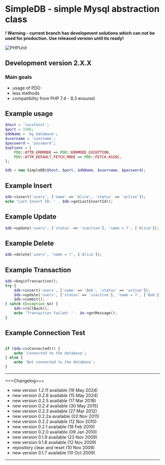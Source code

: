 # SimpleDB - simple Mysql abstraction class

**! Warning - current branch has development solutions which can not be used  for production. Use released version until its ready!**

![PHPUnit](https://img.shields.io/github/actions/workflow/status/PJanisio/simpledb/tests/php.yml?branch=main&label=tests&logo=phpunit)

## Development version 2.X.X

### Main goals

- usage of PDO
- less methods
- compatibility from PHP 7.4 - 8.3 ensured

## Example usage

```php
$host = 'localhost';
$port = 3306;
$dbName = 'my_database';
$username = 'username';
$password = 'password';
$options = [
    PDO::ATTR_ERRMODE => PDO::ERRMODE_EXCEPTION,
    PDO::ATTR_DEFAULT_FETCH_MODE => PDO::FETCH_ASSOC,
];

$db = new SimpleDB($host, $port, $dbName, $username, $password);
```

## Example Insert

```php
$db->insert('users', ['name' => 'Alice', 'status' => 'active']);
echo 'Last Insert ID: ' . $db->getLastInsertId();

```

## Example Update

```php
$db->update('users', ['status' => 'inactive'], 'name = ?', ['Alice']);

```

## Example Delete

```php
$db->delete('users', 'name = ?', ['Alice']);

```

## Example Transaction

```php
$db->beginTransaction();
try {
    $db->insert('users', ['name' => 'Bob', 'status' => 'active']);
    $db->update('users', ['status' => 'inactive'], 'name = ?', ['Bob']);
    $db->commit();
} catch (Exception $e) {
    $db->rollBack();
    echo 'Transaction failed: ' . $e->getMessage();
}

```

## Example Connection Test

```php

if ($db->isConnected()) {
    echo 'Connected to the database';
} else {
    echo 'Not connected to the database';
}

```

----

===Changelog===

- new version *1.2.11* available (19 May 2024)
- new version *0.2.6* available (15 May 2024)
- new version *0.2.5* available (17 Mar 2018)
- new version *0.2.4* available (30 May 2015)
- new version *0.2.3* available (27 Mar 2012)
- new version 0.2.2a available (02 Nov 2011)
- new version 0.2.2 available (12 Nov 2010)
- new version 0.2.1 available (19 Feb 2010)
- new version 0.2.0 available (09 Jan 2010)
- new version 0.1.9 available (23 Nov 2009)
- new version 0.1.8 available (12 Nov 2009)
- repository clear and reset (10 Nov 2009)
- new version 0.1.7 available (10 Oct 2009)

----
